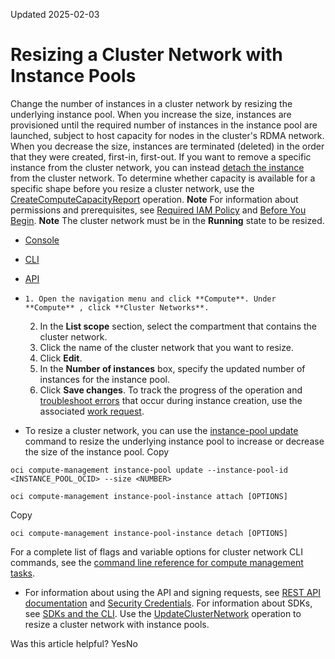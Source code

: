 Updated 2025-02-03
# Resizing a Cluster Network with Instance Pools
Change the number of instances in a cluster network by resizing the underlying instance pool.
When you increase the size, instances are provisioned until the required number of instances in the instance pool are launched, subject to host capacity for nodes in the cluster's RDMA network.
When you decrease the size, instances are terminated (deleted) in the order that they were created, first-in, first-out. If you want to remove a specific instance from the cluster network, you can instead [detach the instance](https://docs.oracle.com/en-us/iaas/Content/Compute/Tasks/detach-instance-from-cluster-network.htm#detach-instance "Remove specific nodes from a cluster network by detaching instances from the cluster network's underlying instance pool. The instances that you detach are no longer managed as part of the cluster network.") from the cluster network.
To determine whether capacity is available for a specific shape before you resize a cluster network, use the [CreateComputeCapacityReport](https://docs.oracle.com/iaas/api/#/en/iaas/latest/ComputeCapacityReport/CreateComputeCapacityReport) operation.
**Note** For information about permissions and prerequisites, see [Required IAM Policy](https://docs.oracle.com/en-us/iaas/Content/Compute/Tasks/managingclusternetworks.htm#iam) and [Before You Begin](https://docs.oracle.com/en-us/iaas/Content/Compute/Tasks/managingclusternetworks.htm#prerequisites).
**Note** The cluster network must be in the **Running** state to be resized.
  * [Console](https://docs.oracle.com/en-us/iaas/Content/Compute/Tasks/resize-cluster-network.htm)
  * [CLI](https://docs.oracle.com/en-us/iaas/Content/Compute/Tasks/resize-cluster-network.htm)
  * [API](https://docs.oracle.com/en-us/iaas/Content/Compute/Tasks/resize-cluster-network.htm)


  *     1. Open the navigation menu and click **Compute**. Under **Compute** , click **Cluster Networks**.
    2. In the **List scope** section, select the compartment that contains the cluster network.
    3. Click the name of the cluster network that you want to resize.
    4. Click **Edit**.
    5. In the **Number of instances** box, specify the updated number of instances for the instance pool.
    6. Click **Save changes**.
To track the progress of the operation and [troubleshoot errors](https://docs.oracle.com/en-us/iaas/Content/Compute/Tasks/instances-monitoring-work-requests.htm#work-requests "Work requests help you monitor long-running operations such as database backups or the provisioning of compute instances.") that occur during instance creation, use the associated [work request](https://docs.oracle.com/iaas/Content/General/Concepts/workrequestoverview.htm#viewingwr).
  * To resize a cluster network, you can use the [instance-pool update](https://docs.oracle.com/iaas/tools/oci-cli/latest/oci_cli_docs/cmdref/compute-management/instance-pool/update.html) command to resize the underlying instance pool to increase or decrease the size of the instance pool.
Copy
```
oci compute-management instance-pool update --instance-pool-id <INSTANCE_POOL_OCID> --size <NUMBER>
```

```
oci compute-management instance-pool-instance attach [OPTIONS]
```

Copy
```
oci compute-management instance-pool-instance detach [OPTIONS]
```

For a complete list of flags and variable options for cluster network CLI commands, see the [command line reference for compute management tasks](https://docs.oracle.com/iaas/tools/oci-cli/latest/oci_cli_docs/cmdref/compute-management.html).
  * For information about using the API and signing requests, see [REST API documentation](https://docs.oracle.com/iaas/Content/API/Concepts/usingapi.htm) and [Security Credentials](https://docs.oracle.com/iaas/Content/General/Concepts/credentials.htm). For information about SDKs, see [SDKs and the CLI](https://docs.oracle.com/iaas/Content/API/Concepts/sdks.htm).
Use the [UpdateClusterNetwork](https://docs.oracle.com/iaas/api/#/en/iaas/latest/ClusterNetwork/UpdateClusterNetwork) operation to resize a cluster network with instance pools.


Was this article helpful?
YesNo

